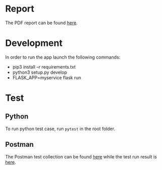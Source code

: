 # Report

The PDF report can be found [here](./report.pdf).


# Development

In order to run the app launch the following commands:
- pip3 install –r requirements.txt
- python3 setup.py develop
- FLASK_APP=myservice flask run

# Test

## Python
To run python test case, run `pytest` in the root folder.

## Postman
The Postman test collection can be found [here](./Homework1-Test.postman_collection.json) while the test run result is [here](Homework1-Test.postman_test_run.json).


